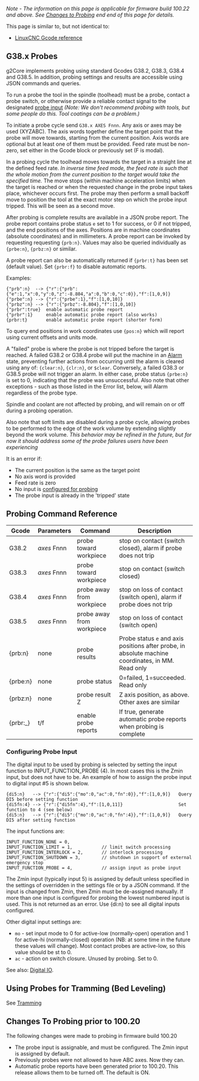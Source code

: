 _Note - The information on this page is applicable for firmware build 100.22 and above. See [Changes to Probing](#changes-to-probing-prior-to-10020) end end of this page for details._

This page is similar to, but not identical to:

- [LinuxCNC Gcode reference](http://linuxcnc.org/docs/devel/html/gcode/g-code.html)

## G38.x Probes
g2Core implements probing using standard Gcodes G38.2, G38.3, G38.4 and G38.5. In addition, probing settings and results are accessible using JSON commands and queries.

To run a probe the tool in the spindle (toolhead) must be a probe, contact a probe switch, or otherwise provide a reliable contact signal to the designated [probe input](#configuring-probe-input) _(Note: We don't recommend probing with tools, but some people do this. Tool coatings can be a problem.)_

To initiate a probe cycle send `G38.x AXES Fnnn`. Any axis or axes may be used (XYZABC). The axis words together define the target point that the probe will move towards, starting from the current position. Axis words are optional but at least one of them must be provided. Feed rate must be non-zero, set either in the Gcode block or previously set (F is modal). 

In a probing cycle the toolhead moves towards the target in a straight line at the defined feed rate. _In inverse time feed mode, the feed rate is such that the whole motion from the current position to the target would take the specified time._ The move stops (within machine acceleration limits) when the target is reached or when the requested change in the probe input takes place, whichever occurs first. The probe may then perform a small backoff move to position the tool at the exact motor step on which the probe input tripped. This will be seen as a second move. 

After probing is complete results are available in a JSON probe report. The probe report contains probe status `e` set to 1 for success, or 0 if not tripped, and the end positions of the axes. Positions are in machine coordinates (absolute coordinates) and in millimeters. A probe report can be invoked by requesting requesting `{prb:n}`. Values may also be queried individually as `{prbe:n}`, `{prbz:n}` or similar.

A probe report can also be automatically returned if `{prbr:t}` has been set (default value). Set `{prbr:f}` to disable automatic reports.
 
Examples:

```
{"prb":n}  --> {"r":{"prb":{"e":1,"x":0,"y":0,"z":-8.804,"a":0,"b":0,"c":0}},"f":[1,0,9]}
{"prbe":n} --> {"r":{"prbe":1},"f":[1,0,10]}
{"prbz":n} --> {"r":{"prbz":-8.804},"f":[1,0,10]}
{"prbr":true}  enable automatic probe report
{"prbr":1}     enable automatic probe report (also works)
{prbr:t}       enable automatic probe report (shorter form)
```

To query end positions in work coordinates use `{pos:n}` which will report using current offsets and units mode.

A "failed" probe is where the probe is not tripped before the target is reached. A failed G38.2 or G38.4 probe will put the machine in an [Alarm](Alarm-Processing) state, preventing further actions from occurring until the alarm is cleared using any of: `{clear:n}`, `{clr:n}`, or `$clear`. Conversely, a failed G38.3 or G38.5 probe will not trigger an alarm. In either case, probe status `{prbe:n}` is set to 0, indicating that the probe was unsuccessful. Also note that other exceptions - such as those listed in the Error list, below, will Alarm regardless of the probe type. 

Spindle and coolant are not affected by probing, and will remain on or off during a probing operation.

Also note that soft limits are disabled during a probe cycle, allowing probes to be performed to the edge of the work volume by extending slightly beyond the work volume. _This behavior may be refined in the future, but for now it should address some of the probe failures users have been experiencing_

It is an error if:

- The current position is the same as the target point
- No axis word is provided
- Feed rate is zero
- No input is [configured for probing](#configuring-probe-input)
- The probe input is already in the 'tripped' state

## Probing Command Reference

Gcode | Parameters | Command | Description
------|------------|---------|-------------
G38.2 | _axes_ Fnnn | probe toward workpiece | stop on contact (switch closed), alarm if probe does not trip
G38.3 | _axes_ Fnnn | probe toward workpiece | stop on contact (switch closed)
G38.4 | _axes_ Fnnn | probe away from workpiece | stop on loss of contact (switch open), alarm if probe does not trip
G38.5 | _axes_ Fnnn | probe away from workpiece | stop on loss of contact (switch open)
{prb:n} | none | probe results | Probe status `e` and axis positions after probe, in absolute machine coordinates, in MM. Read only
{prbe:n} | none | probe status | 0=failed, 1=succeeded. Read only
{prbz:n} | none | probe result Z | Z axis position, as above. Other axes are similar
{prbr:_} | t/f | enable probe reports | If true, generate automatic probe reports when probing is complete

### Configuring Probe Input
The digital input to be used by probing is selected by setting the input function to INPUT_FUNCTION_PROBE (4). In most cases this is the Zmin input, but does not have to be. An example of how to assign the probe input to digital input #5 is shown below. 
```
{di5:n}   --> {"r":{"di5":{"mo":0,"ac":0,"fn":0}},"f":[1,0,9]}   Query DI5 before setting function
{di5fn:4} --> {"r":{"di5fn":4},"f":[1,0,11]}                     Set function to 4 (see below)
{di5:n}   --> {"r":{"di5":{"mo":0,"ac":0,"fn":4}},"f":[1,0,9]}   Query DI5 after setting function
```
The input functions are:
```
INPUT_FUNCTION_NONE = 0,
INPUT_FUNCTION_LIMIT = 1,           // limit switch processing
INPUT_FUNCTION_INTERLOCK = 2,       // interlock processing
INPUT_FUNCTION_SHUTDOWN = 3,        // shutdown in support of external emergency stop
INPUT_FUNCTION_PROBE = 4,           // assign input as probe input
```
The Zmin input (typically input 5) is assigned by default unless specified in the settings of overridden in the settings file or by a JSON command. If the input is changed from Zmin, then Zmin must be de-assigned manually. If more than one input is configured for probing the lowest numbered input is used. This is not returned as an error. Use {di:n} to see all digital inputs configured.

Other digital input settings are: 

- `mo` - set input mode to 0 for active-low (normally-open) operation and 1 for active-hi (normally-closed) operation (NB: at some time in the future these values will change). Most contact probes are active-low, so this value should be st to 0.
- `ac` - action on switch closure. Unused by probing. Set to 0.

See also: [Digital IO](Digital-IO).

## Using Probes for Tramming (Bed Leveling)
See [Tramming]()

## Changes To Probing prior to 100.20
The following changes were made to probing in firmware build 100.20

- The probe input is assignable, and must be configured. The Zmin input is assigned by default.
- Previously probes were not allowed to have ABC axes. Now they can.
- Automatic probe reports have been generated prior to 100.20. This release allows them to be turned off. The default is ON.


